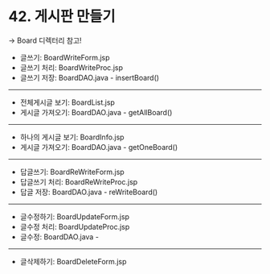 # 42. 게시판 만들기
→ Board 디렉터리 참고!

- 글쓰기: BoardWriteForm.jsp
- 글쓰기 처리: BoardWriteProc.jsp 
- 글쓰기 저장: BoardDAO.java - insertBoard()
***
- 전체게시글 보기: BoardList.jsp
- 게시글 가져오기: BoardDAO.java - getAllBoard()
***
- 하나의 게시글 보기: BoardInfo.jsp
- 게시글 가져오기: BoardDAO.java - getOneBoard()
***
- 답글쓰기: BoardReWriteForm.jsp
- 답글쓰기 처리: BoardReWriteProc.jsp
- 답글 저장: BoardDAO.java - reWriteBoard()
***
- 글수정하기: BoardUpdateForm.jsp
- 글수정 처리: BoardUpdateProc.jsp
- 글수정: BoardDAO.java - 
***
- 글삭제하기: BoardDeleteForm.jsp
